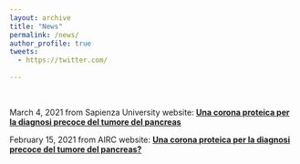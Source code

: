 ```yaml
---
layout: archive
title: "News"
permalink: /news/
author_profile: true
tweets:
  - https://twitter.com/
  
---
```


<br>

March 4, 2021 from Sapienza University website: **[Una corona proteica per la diagnosi precoce del tumore del pancreas](http://www.uniroma1.it/it/notizia/una-corona-proteica-la-diagnosi-precoce-del-tumore-del-pancreas)** <br>

February 15, 2021 from AIRC website: **[Una corona proteica per la diagnosi precoce del tumore del pancreas?](http://www.airc.it/traguardi-dei-ricercatori/una-corona-proteica-per-la-diagnosi-precoce-del-tumore-del-pancreas)** <br>



